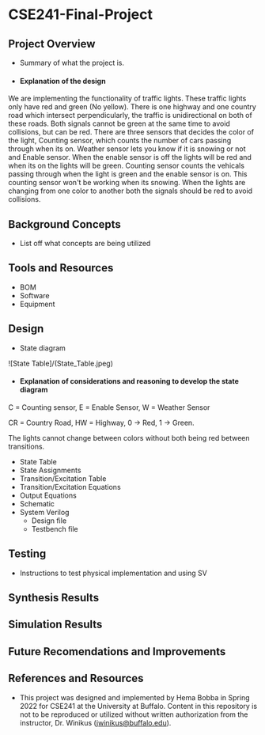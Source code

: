 # CSE241-Final-Project
## Project Overview
- Summary of what the project is.
- ####  Explanation of the design ####
We are implementing the functionality of traffic lights. These traffic lights only have red and green (No yellow). There is one highway and one country road which intersect perpendicularly, the traffic is unidirectional on both of these roads. Both signals cannot be green at the same time to avoid collisions, but can be red. There are three sensors that decides the color of the light, Counting sensor, which counts the number of cars passing through when its on. Weather sensor lets you know if it is snowing or not and Enable sensor. When the enable sensor is off the lights will be red and when its on the lights will be green. Counting sensor counts the vehicals passing through when the light is green and the enable sensor is on. This counting sensor won't be working when its snowing. When the lights are changing from one color to another both the signals should be red to avoid collisions.

## Background Concepts
- List off what concepts are being utilized
## Tools and Resources
- BOM
- Software
- Equipment
## Design
- State diagram

![State Table]/(State_Table.jpeg)
- #### Explanation of considerations and reasoning to develop the state diagram ####

C = Counting sensor,
E = Enable Sensor,
W = Weather Sensor

CR = Country Road,
HW = Highway,
0 -> Red,
1 -> Green.

The lights cannot change between colors without both being red between transitions.

- State Table
- State Assignments
- Transition/Excitation Table
- Transition/Excitation Equations
- Output Equations
- Schematic
- System Verilog
  - Design file
  - Testbench file
## Testing
- Instructions to test physical implementation and using SV
## Synthesis Results
## Simulation Results
## Future Recomendations and Improvements
## References and Resources
- This project was designed and implemented by Hema Bobba in Spring 2022 for CSE241 at the University at Buffalo. Content in this repository is not to be reproduced or utilized without written authorization from the instructor, Dr. Winikus (jwinikus@buffalo.edu). 
